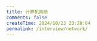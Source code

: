 ```yaml
---
title: 计算机网络
comments: false
createTime: 2024/10/23 23:28:04
permalink: /interview/network/
---
```



